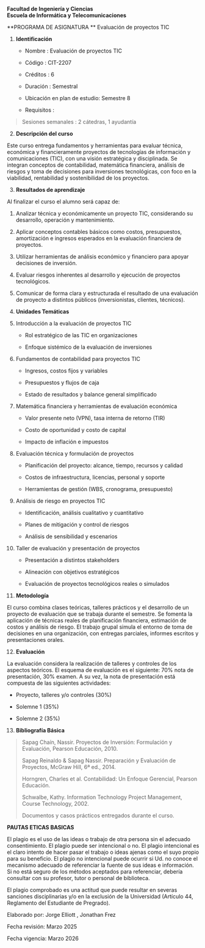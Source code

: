 **Facultad de Ingeniería y Ciencias  
Escuela de Informática y Telecomunicaciones**

**PROGRAMA DE ASIGNATURA  **
Evaluación de proyectos TIC

1.  **Identificación**

    - Nombre : Evaluación de proyectos TIC

    - Código : CIT-2207

    - Créditos : 6

    - Duración : Semestral

    - Ubicación en plan de estudio: Semestre 8

    - Requisitos :

> Sesiones semanales : 2 cátedras, 1 ayudantía

2.  **Descripción del curso**

Este curso entrega fundamentos y herramientas para evaluar técnica,
económica y financieramente proyectos de tecnologías de información y
comunicaciones (TIC), con una visión estratégica y disciplinada. Se
integran conceptos de contabilidad, matemática financiera, análisis de
riesgos y toma de decisiones para inversiones tecnológicas, con foco en
la viabilidad, rentabilidad y sostenibilidad de los proyectos.

3.  **Resultados de aprendizaje**

Al finalizar el curso el alumno será capaz de:

1.  Analizar técnica y económicamente un proyecto TIC, considerando su
    desarrollo, operación y mantenimiento.

2.  Aplicar conceptos contables básicos como costos, presupuestos,
    amortización e ingresos esperados en la evaluación financiera de
    proyectos.

3.  Utilizar herramientas de análisis económico y financiero para apoyar
    decisiones de inversión.

4.  Evaluar riesgos inherentes al desarrollo y ejecución de proyectos
    tecnológicos.

5.  Comunicar de forma clara y estructurada el resultado de una
    evaluación de proyecto a distintos públicos (inversionistas,
    clientes, técnicos).

<!-- -->

4.  **Unidades Temáticas**

5.  Introducción a la evaluación de proyectos TIC

    - Rol estratégico de las TIC en organizaciones

    - Enfoque sistémico de la evaluación de inversiones

6.  Fundamentos de contabilidad para proyectos TIC

    - Ingresos, costos fijos y variables

    - Presupuestos y flujos de caja

    - Estado de resultados y balance general simplificado

7.  Matemática financiera y herramientas de evaluación económica

    - Valor presente neto (VPN), tasa interna de retorno (TIR)

    - Costo de oportunidad y costo de capital

    - Impacto de inflación e impuestos

8.  Evaluación técnica y formulación de proyectos

    - Planificación del proyecto: alcance, tiempo, recursos y calidad

    - Costos de infraestructura, licencias, personal y soporte

    - Herramientas de gestión (WBS, cronograma, presupuesto)

9.  Análisis de riesgo en proyectos TIC

    - Identificación, análisis cualitativo y cuantitativo

    - Planes de mitigación y control de riesgos

    - Análisis de sensibilidad y escenarios

10. Taller de evaluación y presentación de proyectos

    - Presentación a distintos stakeholders

    - Alineación con objetivos estratégicos

    - Evaluación de proyectos tecnológicos reales o simulados

11. **Metodología**

El curso combina clases teóricas, talleres prácticos y el desarrollo de
un proyecto de evaluación que se trabaja durante el semestre. Se fomenta
la aplicación de técnicas reales de planificación financiera, estimación
de costos y análisis de riesgo. El trabajo grupal simula el entorno de
toma de decisiones en una organización, con entregas parciales, informes
escritos y presentaciones orales.

12. **Evaluación**

La evaluación considera la realización de talleres y controles de los
aspectos teóricos. El esquema de evaluación es el siguiente: 70% nota de
presentación, 30% examen. A su vez, la nota de presentación está
compuesta de las siguientes actividades:

- Proyecto, talleres y/o controles (30%)

- Solemne 1 (35%)

- Solemne 2 (35%)

13. **Bibliografía Básica**

> Sapag Chaín, Nassir. Proyectos de Inversión: Formulación y Evaluación,
> Pearson Educación, 2010.
>
> Sapag Reinaldo & Sapag Nassir. Preparación y Evaluación de Proyectos,
> McGraw Hill, 6ª ed., 2014.
>
> Horngren, Charles et al. Contabilidad: Un Enfoque Gerencial, Pearson
> Educación.
>
> Schwalbe, Kathy. Information Technology Project Management, Course
> Technology, 2002.
>
> Documentos y casos prácticos entregados durante el curso.

**PAUTAS ETICAS BASICAS**

El plagio es el uso de las ideas o trabajo de otra persona sin el
adecuado consentimiento. El plagio puede ser intencional o no. El plagio
intencional es el claro intento de hacer pasar el trabajo o ideas ajenas
como el suyo propio para su beneficio. El plagio no intencional puede
ocurrir si Ud. no conoce el mecanismo adecuado de referenciar la fuente
de sus ideas e información. Si no está seguro de los métodos aceptados
para referenciar, debería consultar con su profesor, tutor o personal de
biblioteca.

El plagio comprobado es una actitud que puede resultar en severas
sanciones disciplinarias y/o en la exclusión de la Universidad (Artículo
44, Reglamento del Estudiante de Pregrado).

Elaborado por: Jorge Elliott , Jonathan Frez

Fecha revisión: Marzo 2025

Fecha vigencia: Marzo 2026
